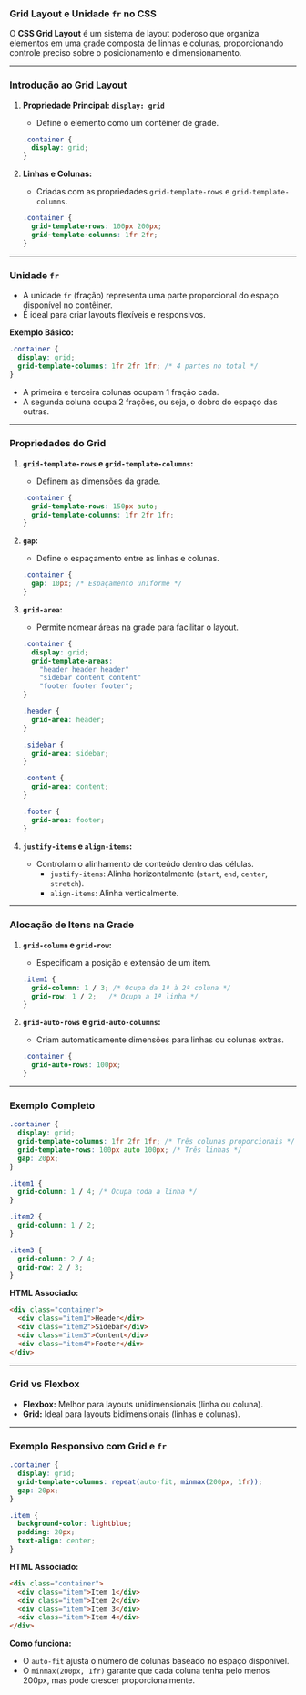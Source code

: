 ### **Grid Layout e Unidade `fr` no CSS**

O **CSS Grid Layout** é um sistema de layout poderoso que organiza elementos em uma grade composta de linhas e colunas, proporcionando controle preciso sobre o posicionamento e dimensionamento.

---

### **Introdução ao Grid Layout**

1. **Propriedade Principal: `display: grid`**
   - Define o elemento como um contêiner de grade.
   ```css
   .container {
     display: grid;
   }
   ```

2. **Linhas e Colunas:**
   - Criadas com as propriedades `grid-template-rows` e `grid-template-columns`.
   ```css
   .container {
     grid-template-rows: 100px 200px;
     grid-template-columns: 1fr 2fr;
   }
   ```

---

### **Unidade `fr`**
- A unidade `fr` (fração) representa uma parte proporcional do espaço disponível no contêiner.
- É ideal para criar layouts flexíveis e responsivos.

**Exemplo Básico:**
```css
.container {
  display: grid;
  grid-template-columns: 1fr 2fr 1fr; /* 4 partes no total */
}
```
- A primeira e terceira colunas ocupam 1 fração cada.
- A segunda coluna ocupa 2 frações, ou seja, o dobro do espaço das outras.

---

### **Propriedades do Grid**

1. **`grid-template-rows` e `grid-template-columns`:**
   - Definem as dimensões da grade.
   ```css
   .container {
     grid-template-rows: 150px auto;
     grid-template-columns: 1fr 2fr 1fr;
   }
   ```

2. **`gap`:**
   - Define o espaçamento entre as linhas e colunas.
   ```css
   .container {
     gap: 10px; /* Espaçamento uniforme */
   }
   ```

3. **`grid-area`:**
   - Permite nomear áreas na grade para facilitar o layout.
   ```css
   .container {
     display: grid;
     grid-template-areas:
       "header header header"
       "sidebar content content"
       "footer footer footer";
   }

   .header {
     grid-area: header;
   }

   .sidebar {
     grid-area: sidebar;
   }

   .content {
     grid-area: content;
   }

   .footer {
     grid-area: footer;
   }
   ```

4. **`justify-items` e `align-items`:**
   - Controlam o alinhamento de conteúdo dentro das células.
     - `justify-items`: Alinha horizontalmente (`start`, `end`, `center`, `stretch`).
     - `align-items`: Alinha verticalmente.

---

### **Alocação de Itens na Grade**

1. **`grid-column` e `grid-row`:**
   - Especificam a posição e extensão de um item.
   ```css
   .item1 {
     grid-column: 1 / 3; /* Ocupa da 1ª à 2ª coluna */
     grid-row: 1 / 2;   /* Ocupa a 1ª linha */
   }
   ```

2. **`grid-auto-rows` e `grid-auto-columns`:**
   - Criam automaticamente dimensões para linhas ou colunas extras.
   ```css
   .container {
     grid-auto-rows: 100px;
   }
   ```

---

### **Exemplo Completo**
```css
.container {
  display: grid;
  grid-template-columns: 1fr 2fr 1fr; /* Três colunas proporcionais */
  grid-template-rows: 100px auto 100px; /* Três linhas */
  gap: 20px;
}

.item1 {
  grid-column: 1 / 4; /* Ocupa toda a linha */
}

.item2 {
  grid-column: 1 / 2;
}

.item3 {
  grid-column: 2 / 4;
  grid-row: 2 / 3;
}
```

**HTML Associado:**
```html
<div class="container">
  <div class="item1">Header</div>
  <div class="item2">Sidebar</div>
  <div class="item3">Content</div>
  <div class="item4">Footer</div>
</div>
```

---

### **Grid vs Flexbox**
- **Flexbox:** Melhor para layouts unidimensionais (linha ou coluna).
- **Grid:** Ideal para layouts bidimensionais (linhas e colunas).

---

### **Exemplo Responsivo com Grid e `fr`**
```css
.container {
  display: grid;
  grid-template-columns: repeat(auto-fit, minmax(200px, 1fr));
  gap: 20px;
}

.item {
  background-color: lightblue;
  padding: 20px;
  text-align: center;
}
```

**HTML Associado:**
```html
<div class="container">
  <div class="item">Item 1</div>
  <div class="item">Item 2</div>
  <div class="item">Item 3</div>
  <div class="item">Item 4</div>
</div>
```

**Como funciona:**
- O `auto-fit` ajusta o número de colunas baseado no espaço disponível.
- O `minmax(200px, 1fr)` garante que cada coluna tenha pelo menos 200px, mas pode crescer proporcionalmente.

